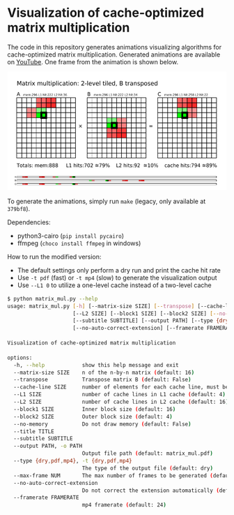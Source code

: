 Visualization of cache-optimized matrix multiplication
======================================================

The code in this repository generates animations visualizing
algorithms for cache-optimized matrix multiplication. Generated
animations are available on
[YouTube](https://www.youtube.com/playlist?list=PLB_aWiiTt1af-dICxt6E7pNJWrfcqHE2g).
One frame from the animation is shown below.

![Example](/mmul-example.png)

To generate the animations, simply run `make` (legacy, only available at `379bf8`).

Dependencies:

- python3-cairo (`pip install pycairo`)
- ffmpeg (`choco install ffmpeg` in windows)

How to run the modified version:

- The default settings only perform a dry run and print the cache hit rate
- Use `-t pdf` (fast) or `-t mp4` (slow) to generate the visualization output
- Use `--L1 0` to utilize a one-level cache instead of a two-level cache

```bash
$ python matrix_mul.py --help
usage: matrix_mul.py [-h] [--matrix-size SIZE] [--transpose] [--cache-line SIZE] [--L1 SIZE]
                     [--L2 SIZE] [--block1 SIZE] [--block2 SIZE] [--no-memory] [--title TITLE]
                     [--subtitle SUBTITLE] [--output PATH] [--type {dry,pdf,mp4}] [--max-frame NUM]
                     [--no-auto-correct-extension] [--framerate FRAMERATE]

Visualization of cache-optimized matrix multiplication

options:
  -h, --help            show this help message and exit
  --matrix-size SIZE    n of the n-by-n matrix (default: 16)
  --transpose           Transpose matrix B (default: False)
  --cache-line SIZE     number of elements for each cache line, must be power of 2 (default: 4)
  --L1 SIZE             number of cache lines in L1 cache (default: 4)
  --L2 SIZE             number of cache lines in L2 cache (default: 16)
  --block1 SIZE         Inner block size (default: 16)
  --block2 SIZE         Outer block size (default: 4)
  --no-memory           Do not draw memory (default: False)
  --title TITLE
  --subtitle SUBTITLE
  --output PATH, -o PATH
                        Output file path (default: matrix_mul.pdf)
  --type {dry,pdf,mp4}, -t {dry,pdf,mp4}
                        The type of the output file (default: dry)
  --max-frame NUM       The max number of frames to be generated (default: None)
  --no-auto-correct-extension
                        Do not correct the extension automatically (default: False)
  --framerate FRAMERATE
                        mp4 framerate (default: 24)
```
